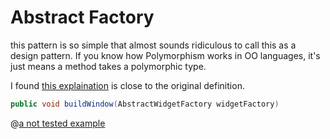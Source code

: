 Abstract Factory
======
this pattern is so simple that almost sounds ridiculous to call this as a design pattern.
If you know how Polymorphism works in OO languages, it's just means a method takes a polymorphic type.

I found [this explaination](http://java.dzone.com/articles/design-patterns-abstract-factory) is close to the original definition.

```java
public void buildWindow(AbstractWidgetFactory widgetFactory)
```

@[a not tested example](AbstractFactory.java)
